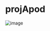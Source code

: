 # projApod

![image]([https://user-images.githubusercontent.com/99571291/169351676-6d812609-724c-4919-b58b-49dbefd58232.png](https://i.imgur.com/WgU0to4.png))
